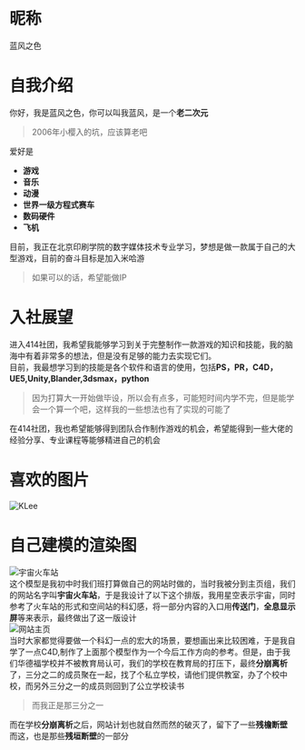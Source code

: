 # 昵称
蓝风之色
# 自我介绍
你好，我是蓝风之色，你可以叫我蓝风，是一个**老二次元**  
>2006年小樱入的坑，应该算老吧

爱好是  
- **游戏**
- **音乐**
- **动漫**
- **世界一级方程式赛车**
- **数码硬件**
- **飞机**

目前，我正在北京印刷学院的数字媒体技术专业学习，梦想是做一款属于自己的大型游戏，目前的奋斗目标是加入米哈游
>如果可以的话，希望能做IP

# 入社展望
进入414社团，我希望我能够学习到关于完整制作一款游戏的知识和技能，我的脑海中有着非常多的想法，但是没有足够的能力去实现它们。  
目前，我最想学习到的技能是各个软件和语言的使用，包括**PS，PR，C4D，UE5,Unity,Blander,3dsmax，python**  
>因为打算大一开始做毕设，所以会有点多，可能短时间内学不完，但是能学会一个算一个吧，这样我的一些想法也有了实现的可能了

在414社团，我也希望能够得到团队合作制作游戏的机会，希望能得到一些大佬的经验分享、专业课程等能够精进自己的机会
# 喜欢的图片
![KLee](https://i0.hdslb.com/bfs/new_dyn/2ba6d1776f9ff2a428ef4ac7c8f8da9026403323.jpg@1052w_!web-dynamic.avif "Klee")
# 自己建模的渲染图  
![宇宙火车站](http://m.qpic.cn/psc?/V12U5ZxG3uimv3/TmEUgtj9EK6.7V8ajmQrEOqsVCedk3Ztz78d8p96KGjz5sQg4I7meyVsrF.QHiIh8nHhlIlNEzExF*8Xi6tboVC13h2RaPOf7e82C0XC5.4!/mnull&bo=gAewBAAKQAYDB10!&rf=photolist&t=5 "宇宙火车站")  
这个模型是我初中时我们班打算做自己的网站时做的，当时我被分到主页组，我们的网站名字叫**宇宙火车站**，于是我设计了以下这个排版，我用星空表示宇宙，同时参考了火车站的形式和空间站的科幻感，将一部分内容的入口用**传送门**，**全息显示屏**等来表示，最终做出了这一版设计  
![网站主页](http://m.qpic.cn/psc?/V12U5ZxG3uimv3/TmEUgtj9EK6.7V8ajmQrEKv8wi2xju5WLrSVum59vWKvKAsp*F2AZGc8PampK4kwIGddwzxAqnR7FrFSN5wREiJh.3WKOb4pJRYqa7UA8EA!/mnull&bo=gAc4BIAHOAQDByI!&rf=photolist&t=5 "网站主页")  
当时大家都觉得要做一个科幻一点的宏大的场景，要想画出来比较困难，于是我自学了一点C4D,制作了上面那个模型作为一个今后工作方向的参考。但是，由于我们华德福学校并不被教育局认可，我们的学校在教育局的打压下，最终**分崩离析**了，三分之二的成员聚在一起，找了个私立学校，请他们提供教室，办了个校中校，而另外三分之一的成员则回到了公立学校读书  
>而我正是那三分之一

而在学校**分崩离析**之后，网站计划也就自然而然的破灭了，留下了一些**残檐断壁**  
而这，也是那些**残垣断壁**的一部分

